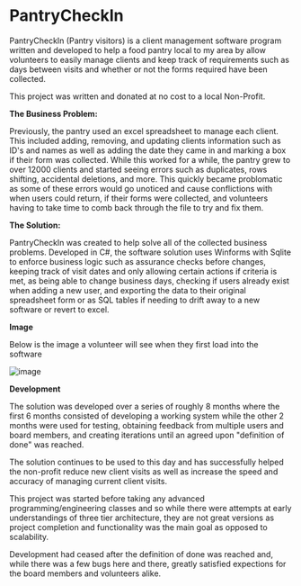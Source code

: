 # PantryCheckIn

PantryCheckIn (Pantry visitors) is a client management software program written and developed to help a food pantry local to my area by allow volunteers to easily manage clients and keep track of requirements such as days between visits and whether or not the forms required have been collected.

This project was written and donated at no cost to a local Non-Profit. 

**The Business Problem:**

Previously, the pantry used an excel spreadsheet to manage each client. This included adding, removing, and updating clients information such as ID's and names as well as adding the date they came in and marking a box if their form was collected.
While this worked for a while, the pantry grew to over 12000 clients and started seeing errors such as duplicates, rows shifting, accidental deletions, and more. This quickly became problomatic as some of these errors would go unoticed and cause conflictions with when users could return, if their forms were collected, and volunteers having to take time to 
comb back through the file to try and fix them.

**The Solution:**

PantryCheckIn was created to help solve all of the collected business problems. Developed in C#, the software solution uses Winforms with Sqlite to enforce business logic such as assurance checks before changes, keeping track of visit dates and only allowing certain actions if criteria is met, as being able to change business days, checking if users already exist when adding a new user, and exporting the data to their original spreadsheet form or as SQL tables if needing to drift away to a new software or revert to excel.

**Image**

Below is the image a volunteer will see when they first load into the software 

![image](https://user-images.githubusercontent.com/76855046/231010338-760fe6e2-21c3-4e27-9d9f-b4511ad02602.png)

**Development**

The solution was developed over a series of roughly 8 months where the first 6 months consisted of developing a working system while the other 2 months were used for testing, obtaining feedback from multiple users and board members, and creating iterations until an agreed upon "definition of done" was reached. 

The solution continues to be used to this day and has successfully helped the non-profit reduce new client visits as well as increase the speed and accuracy of managing current client visits. 

This project was started before taking any advanced programming/engineering classes and so while there were attempts at early understandings of three tier architecture, they are not great versions as project completion and functionality was the main goal as opposed to scalability.

Development had ceased after the definition of done was reached and, while there was a few bugs here and there, greatly satisfied expections for the board members and volunteers alike.
